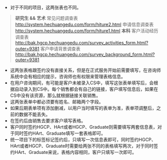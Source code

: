 - 对于不同的项目，这两张表也不同。
>**研究生 && 艺术**
常见问题调查表 http://system.hechuangedu.com/form/hiture2.html
申请信息调查表 http://system.hechuangedu.com/form/hiture1.html
**本科**
客户活动经历调查表 http://bak.hgcp.hechuangedu.com/survey_activities_form.html?outer=9381
客户申请背景调查表 http://bak.hgcp.hechuangedu.com/survey_background_form.html?outer=9381

- 这两张表格跟签约没有直接关系，但是在正式服务开始前需要填写，在咨询师系统中会有相应的提示，咨询师也有权限来管理表格信息。
- 在用户咨询期间，有可能是客户未被录入CS中，填写这张表单填写后，会根据自动录入到CS中。每个销售都会有自己的链接，客户填写信息后，如果在CS中没有该资源，那么就根据链接关联销售。
- 这两张表单中都必须要有姓名、邮箱两个字段。
- 如果后期表单项有添加删减，以用户当时填写的表单为准，表单项调整后，之前的数据不能丢失。
- 在签约后由销售去要求客户填写表格。
- 客户同时签约HGCP、HArt或者HGCP、Graduate则需要填写两套信息表，对于同时签约HArt、Graduate填写一套表格即可。
- 统一项目下的标签标记签约后，只填写一次信息表即可，同时签约HGCP、HArt或者HGCP、Graduate时需要给两张不同的表格填写两次，对于同时签约HArt、Graduate来说，表格内容相同，客户只填写一次即可。

